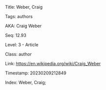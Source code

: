 Title:  Weber, Craig

Tags:   authors

AKA:    Craig Weber

Seq:    12.93

Level:  3 - Article

Class:  author

Link:   https://en.wikipedia.org/wiki/Craig_Weber

Timestamp: 20230209212849

Index:  Weber, Craig; 
